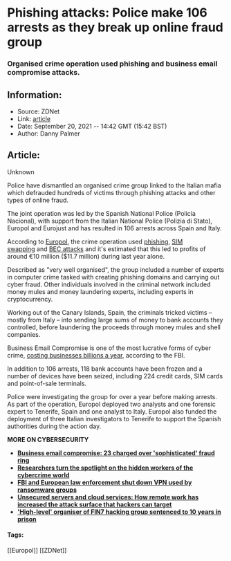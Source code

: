 # Phishing attacks: Police make 106 arrests as they break up online fraud group
### Organised crime operation used phishing and business email compromise attacks.

## Information:
+ Source: ZDNet
+ Link: [article](https://www.zdnet.com/article/phishing-attacks-police-make-106-arrests-as-they-break-up-online-fraud-group/)
+ Date: September 20, 2021 -- 14:42 GMT (15:42 BST)
+ Author: Danny Palmer


## Article:
Unknown

Police have dismantled an organised crime group linked to the Italian mafia which defrauded hundreds of victims through phishing attacks and other types of online fraud.

The joint operation was led by the Spanish National Police (Policía Nacional), with support from the Italian National Police (Polizia di Stato), Europol and Eurojust and has resulted in 106 arrests across Spain and Italy. 

According to [Europol](https://www.europol.europa.eu/newsroom/news/106-arrested-in-sting-against-online-fraudsters), the crime operation used [phishing](https://www.zdnet.com/article/what-is-phishing-how-to-protect-yourself-from-scam-emails-and-more/), [SIM swapping](https://www.zdnet.com/article/europol-tackles-massive-sim-swap-hacking-rings/) and [BEC attacks](https://www.zdnet.com/article/this-cybersecurity-threat-costs-business-millions-and-its-the-one-they-often-forget-about/) and it's estimated that this led to profits of around €10 million ($11.7 million) during last year alone. 

Described as "very well organised", the group included a number of experts in computer crime tasked with creating phishing domains and carrying out cyber fraud. Other individuals involved in the criminal network included money mules and money laundering experts, including experts in cryptocurrency. 

Working out of the Canary Islands, Spain, the criminals tricked victims – mostly from Italy – into sending large sums of money to bank accounts they controlled, before laundering the proceeds through money mules and shell companies. 

Business Email Compromise is one of the most lucrative forms of cyber crime, [costing businesses billions a year,](https://pdf.ic3.gov/2019_IC3Report.pdf) according to the FBI.  

In addition to 106 arrests, 118 bank accounts have been frozen and a number of devices have been seized, including 224 credit cards, SIM cards and point-of-sale terminals.  






Police were investigating the group for over a year before making arrests. As part of the operation, Europol deployed two analysts and one forensic expert to Tenerife, Spain and one analyst to Italy. Europol also funded the deployment of three Italian investigators to Tenerife to support the Spanish authorities during the action day. 

**MORE ON CYBERSECURITY**

* [**Business email compromise: 23 charged over 'sophisticated' fraud ring**](https://www.zdnet.com/article/business-email-compromise-23-charged-over-sophisticated-fraud-ring/)
* [**Researchers turn the spotlight on the hidden workers of the cybercrime world**](https://www.zdnet.com/article/researchers-turn-the-spotlight-on-the-hidden-workers-of-the-cybercrime-world/)
* [**FBI and European law enforcement shut down VPN used by ransomware groups**](https://www.cnet.com/tech/services-and-software/fbi-and-european-law-enforcement-shut-down-vpn-used-by-ransomware-groups/)
* [**Unsecured servers and cloud services: How remote work has increased the attack surface that hackers can target**](https://www.zdnet.com/article/unsecured-servers-and-cloud-services-how-remote-work-has-increased-the-attack-surface-that-hackers-can-target/)
* [**'High-level' organiser of FIN7 hacking group sentenced to 10 years in prison**](https://www.zdnet.com/article/high-level-organiser-of-fin7-hacking-group-sentenced-to-ten-years-in-prison/)





#### Tags:
[[Europol]] [[ZDNet]]
